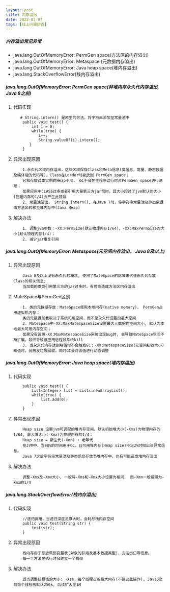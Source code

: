 ```yaml
---
layout: post
title: 内存溢出
date: 2022-03-07
tags: [线上问题排查]
---
```


##### 内存溢出常见异常
- java.lang.OutOfMemoryError: PermGen space(方法区的内存溢出)
- java.lang.OutOfMemoryError: Metaspace (元数据内存溢出)
- java.lang.OutOfMemoryError: Java heap space(堆内存溢出)
- java.lang.StackOverflowError(栈内存溢出)

##### java.lang.OutOfMemoryError: PermGen space(非堆内存永久代内存溢出, Java 8之前)
1. 代码实现
    ```$xslt
       # String.intern() 是原生的方法，将字符串添加至常量池中
        public void test() {
            int i = 0;
            while(true) {
               i++;
               String.valueOf(i).intern(); 
           }
        }
    ```
2. 异常出现原因
    ```$xslt
        1.永久代区域内存溢出，这块区域保存Class和Meta信息(类信息，常量、静态数据及编译后的代码等)，Class在Loader时被放到 PermGen space；
        它和存放对象实例的Heap不同， GC不会在主程序运行时对PermGen space进行清理；
        如果应用中CLASS过多或者引用大量第三方jar包时，其大小超过了jvm默认的大小(物理内存的1/4)会产生此错误
        2. 常量池溢出， String.intern(), 在Java 7时，将字符串常量池及静态数据由方法区转移至堆内存中(Java Heap)
    ```
3. 解决办法
    ```$xslt
        1. 调整jvm参数：-XX:PermSize(默认物理内存1/64)、-XX:MaxPermSize的大小(默认物理内存1/4)；
        2. 减少jar重复引用
    ```
   
##### java.lang.OutOfMemoryError: Metaspace(元空间内存溢出， Java 8及以上)
1. 异常出现原因
    ```$xslt
        Java 8及以上没有永久代的概念, 使用了MateSpace的区域来代替永久代存放Class的相关信息;
        当加载的类或引用第三方的jar过多时，有可能造成方法区内存溢出
    ```
2. MateSpace与PermGen区别
    ```$xslt
        1. 类的元数据存放：MateSpace使用本地内存(native memory)， PermGen占用虚拟机内存；
        类的元数据加载取决于系统可用空间，而不是永久代设置的最大空间
        2. MateSpace中-XX:MaxMatespaceSize设置最大元数据的空间大小, 默认为本地最大可用内存空间；
        如果没有设置-XX:MaxMatespaceSize系统出现bug时, 会导致MateSpace空间不断扩展，最终导致该应用进程被系统kill
        3. 当永久代内存达到峰值时不会触发GC；-XX:MetaspaceSize(元空间初始大小)峰值时，会触发垃圾回收，同时GC会对该值进行动态调整
    ```

##### java.lang.OutOfMemoryError: Java heap space(堆内存溢出)
1. 代码实现
    ```$xslt
        public void test() {
            List<Integer> list = Lists.newArrayList();
            while(true) {
                list.add(0);
            }
        }
    ```
2. 异常出现原因
    ```$xslt
        Heap size 设置jvm可调配的堆内存空间，默认初始堆大小(-Xms)为物理内存的1/64, 最大堆大小(-Xmx)为物理内存的1/4；
        Heap size = 新生代(-Xmn) + 老年代
        在JVM中，当98%的时间用于GC，且可用堆内存(Heap size)不足2%时抛出该异常信息。
        Java 7之后字符串常量池及静态信息存放至堆内存中，也有可能造成堆内存溢出
    ```
3. 解决办法
    ```$xslt
        调整-Xms及-Xmx大小, 一般将-Xms和-Xmx大小设置为相同， 而-Xmn一般设置为-Xmx的1/4
    ```
   
##### java.lang.StackOverflowError(栈内存溢出)
1. 代码实现
    ```$xslt
        //递归调用，当递归深度足够大时，会耗尽栈内存空间
        public void test(String str) {
            test(str);
        }
    ```
2. 异常出现原因
    ```$xslt
        栈内存用于存放局部变量表(对象的引用及基本数据类型)，方法出口等信息。
        每一个方法在执行时会建立一个栈帧
    ```
3. 解决办法
    ```$xslt
        适当调整线程栈的大小: -Xss，每个线程占用最大内存(不建议此操作), Java5之前每个线程栈默认256k, 后续扩大至1M
    ```
   
   
   

   